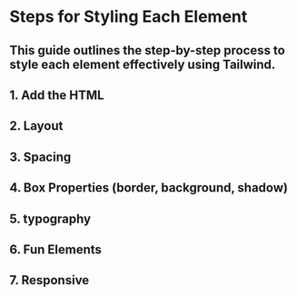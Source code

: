 # Steps for Styling Each Element

This guide outlines the step-by-step process to style each element effectively using Tailwind. 
---

## 1. Add the HTML
## 2. Layout
## 3. Spacing
## 4. Box Properties (border, background, shadow)
## 5. typography
## 6. Fun Elements
## 7. Responsive